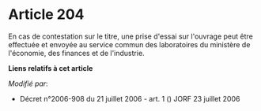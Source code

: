 # Article 204

En cas de contestation sur le titre, une prise d'essai sur l'ouvrage peut être effectuée et envoyée au service commun des
laboratoires du ministère de l'économie, des finances et de l'industrie.

**Liens relatifs à cet article**

_Modifié par_:

  - Décret n°2006-908 du 21 juillet 2006 - art. 1 () JORF 23 juillet 2006

